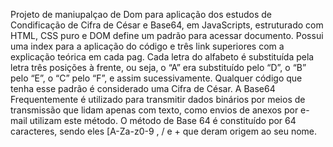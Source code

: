 Projeto de maniupalçao de Dom para aplicação dos estudos de Condificação de Cifra de César e Base64, em JavaScripts, estruturado com HTML, CSS puro e DOM define um padrão para acessar documento. Possui uma index para a aplicação do código e três link superiores com a explicação teórica em cada pag. Cada letra do alfabeto é substituída pela letra três posições à frente, ou seja, o “A” era substituído pelo “D”, o “B” pelo “E”, o “C” pelo “F”, e assim sucessivamente. Qualquer código que tenha esse padrão é considerado uma Cifra de César. A Base64 Frequentemente é utilizado para transmitir dados binários por meios de transmissão que lidam apenas com texto, como envios de anexos por e-mail utilizam este método. O método de Base 64 é constituído por 64 caracteres, sendo eles [A-Za-z0-9 , / e + que deram origem ao seu nome.
